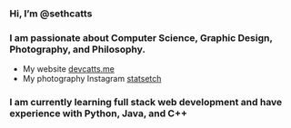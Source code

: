 ### Hi, I’m @sethcatts

### I am passionate about Computer Science, Graphic Design, Photography, and Philosophy. 
+ My website [devcatts.me](https://www.devcatts.me)
+ My photography Instagram [statsetch](https://www.instagram.com/statsetch/)

### I am currently learning full stack web development and have experience with Python, Java, and C++
<!---
sethcatts/sethcatts is a ✨ special ✨ repository because its `README.md` (this file) appears on your GitHub profile.
You can click the Preview link to take a look at your changes.
--->
